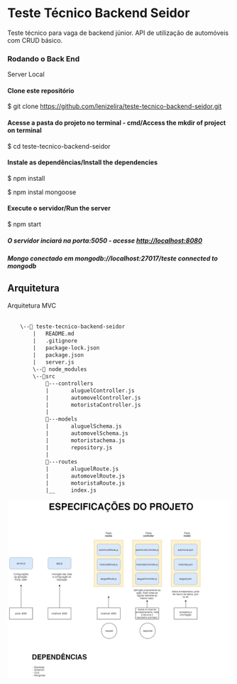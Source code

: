 # Teste Técnico Backend Seidor
Teste técnico para vaga de backend júnior. API de utilização de automóveis com CRUD básico.

### Rodando o Back End
Server Local

#### Clone este repositório
$ git clone <https://github.com/lenizelira/teste-tecnico-backend-seidor.git>

#### Acesse a pasta do projeto no terminal - cmd/Access the mkdir of project on terminal
$ cd teste-tecnico-backend-seidor

#### Instale as dependências/Install the dependencies
$ npm install

$ npm instal mongoose

#### Execute o servidor/Run the server
$ npm start

##### O servidor inciará na porta:5050 - acesse <http://localhost:8080>
##### Mongo conectado em mongodb://localhost:27017/teste connected to mongodb

## Arquitetura

Arquitetura MVC
```

    \--📂 teste-tecnico-backend-seidor
        |   README.md  
        |   .gitignore
        |   package-lock.json
        |   package.json
        |   server.js
        \--📂 node_modules
        \--📂src
            📂---controllers
            |       aluguelController.js
            |       automovelController.js
            |       motoristaController.js
            |
            📂---models
            |       aluguelSchema.js
            |       automovelSchema.js
            |       motoristachema.js
            |       repository.js   
            |
            📂---routes
            |       aluguelRoute.js
            |       automovelRoute.js
            |       motoristaRoute.js
            |__     index.js
```




![Representação visual/diagrama](https://github.com/lenizelira/teste-tecnico-backend-seidor/blob/main/img/diagrama-projeto-teste.jpg)